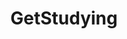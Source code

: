 ---
title: GetStudying
crosslinks:
- GetMotivated
- math
- LifeProTips
- theXeffect
- simonfraser
- youtubefactsbot
- getdisciplined
- selfimprovement
- Nootropics
- 3DS
- nursing
- Foodforthought
- studytips
- productivity
- explainlikeimfive
- MassdropBot
- linguistics
- adhd
- MusicForConcentration
- Korean
---